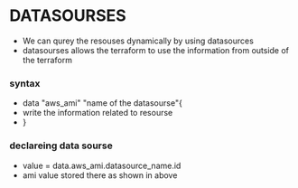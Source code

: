 # DATASOURSES
* We can qurey the resouses dynamically by using datasources
* datasourses allows the terraform to use the information from outside of the terraform
### syntax
* data "aws_ami" "name of the datasourse"{
* write the information related to resourse  
* }
### declareing data sourse
* value = data.aws_ami.datasource_name.id
* ami value stored there as shown in above